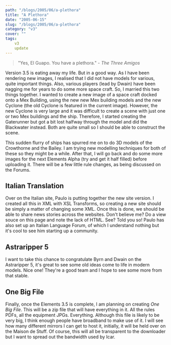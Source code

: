 ```yaml
---
path: "/blogs/2005/06/a-plethora"
title: "A Plethora"
date: "2005-06-15"
slug: "/blogs/2005/06/a-plethora"
category: "v3"
cover: ""
tags:
    v3
    update
---
```

> "Yes, El Guapo. You have a plethora." - _The Three Amigos_

Version 3.5 is eating away my life. But in a good way. As I have been rendering new images, I realised that I did not have models for various, quite important things. Also, various players (lead by Dwain) have been nagging me for years to do some more space craft. So, I married this two things together. I wanted to create a new image of a space craft docked onto a Mex Building, using the new new Mex building models and the new Cyclone (the old Cyclone is featured in the current image). However, the new Cyclone is very large and it was difficult to create a scene with just one or two Mex buildings and the ship. Therefore, I started creating the Gaterunner but got a bit lost halfway through the model and did the Blackwater instead. Both are quite small so I should be able to construct the scene.

This sudden flurry of ships has spurred me on to do 3D models of the Crowthorne and the Bailey. I am trying new modelling techniques for both of these so they might be a while. After that, I will go back and do some more images for the next Elements Alpha (try and get it half filled) before uploading it. There will be a few little rule changes, as being discussed on the Forums.

## Italian Translation

Over on the Italian site, Paulo is putting together the new site version. I created all this in XML with XSL Transforms, so creating a new site should be simply a matter of changing some XML. Once this is done, we should be able to share news stories across the websites. Don't believe me? Do a view souce on this page and note the lack of HTML. See? Told you so! Paulo has also set up an Italian Language Forum, of which I understand nothing but it's cool to see him starting up a community.
 
## Astraripper 5

I want to take this chance to congratulate Byrn and Dwain on the Astraripper 5, it's great to see some old ideas come to life in modern models. Nice one! They're a good team and I hope to see some more from that stable.

## One Big File

Finally, once the Elements 3.5 is complete, I am planning on creating *One Big File*. This will be a zip file that will have everything in it. All the rules PDFs, all the equipment JPGs. Everything. Although this file is likely to be very big, I think enough people have broadband to make use of it. I will see how many different mirrors I can get to host it, initially, it will be held over on the Maison de Stuff. Of course, this will all be transparent to the downloader but I want to spread out the bandwidth used by Icar.